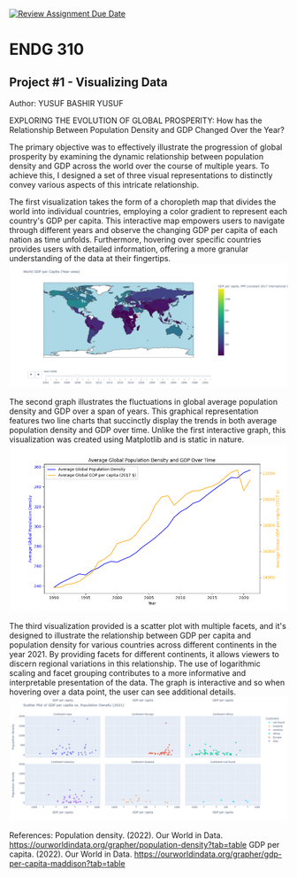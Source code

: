[![Review Assignment Due Date](https://classroom.github.com/assets/deadline-readme-button-24ddc0f5d75046c5622901739e7c5dd533143b0c8e959d652212380cedb1ea36.svg)](https://classroom.github.com/a/ktV3Zhs-)
# ENDG 310
## Project #1 - Visualizing Data
Author: YUSUF BASHIR YUSUF

 EXPLORING THE EVOLUTION OF GLOBAL PROSPERITY: How has the Relationship Between Population Density and GDP Changed Over the Year?

The primary objective was to effectively illustrate the progression of global prosperity by examining the dynamic relationship between population density and GDP across the world over the course of multiple years. To achieve this, I designed a set of three visual representations to distinctly convey various aspects of this intricate relationship.

The first visualization takes the form of a choropleth map that divides the world into individual countries, employing a color gradient to represent each country's GDP per capita. This interactive map empowers users to navigate through different years and observe the changing GDP per capita of each nation as time unfolds. Furthermore, hovering over specific countries provides users with detailed information, offering a more granular understanding of the data at their fingertips.
![Image Not Loading](Images/Worldmap.png)

The second graph illustrates the fluctuations in global average population density and GDP over a span of years. This graphical representation features two line charts that succinctly display the trends in both average population density and GDP over time. Unlike the first interactive graph, this visualization was created using Matplotlib and is static in nature.
![Image Not Loading](Images/Figure_1.png)

The third visualization provided is a scatter plot with multiple facets, and it's designed to illustrate the relationship between GDP per capita and population density for various countries across different continents in the year 2021. By providing facets for different continents, it allows viewers to discern regional variations in this relationship. The use of logarithmic scaling and facet grouping contributes to a more informative and interpretable presentation of the data. The graph is interactive and so when hovering over a data point, the user can see additional details.
![Image not Loading](Images/Scatterplot.png)


References: 
Population density. (2022). Our World in Data. https://ourworldindata.org/grapher/population-density?tab=table
GDP per capita. (2022). Our World in Data. https://ourworldindata.org/grapher/gdp-per-capita-maddison?tab=table


